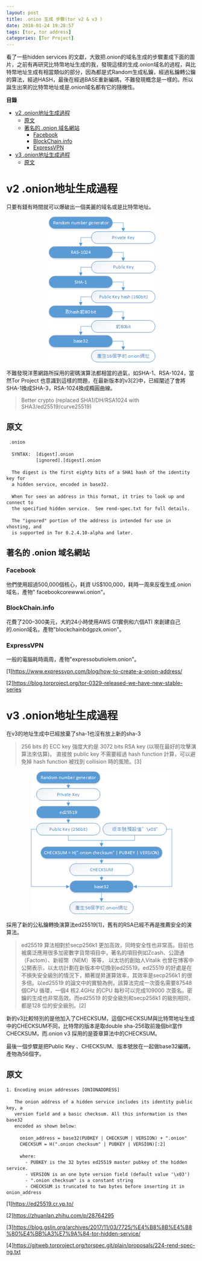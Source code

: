 ```yaml
---
layout: post
title: .onion 生成 步驟(tor v2 & v3 )
date: 2018-01-24 19:28:57
tags: [tor, tor address]
categories: [Tor Project]
---
```


看了一些hidden services 的文獻，大致把.onion的域名生成的步驟畫成下面的圖片，之前有再研究比特幣地址生成的我，發現這樣的生成.onion域名的過程，與比特幣地址生成有相當類似的部分，因為都是式Random生成私鑰，經過私鑰轉公鑰的算法，經過HASH，最後在經過BASE重新編碼，不難發現概念是一樣的。所以誕生出來的比特幣地址或是.onion域名都有它的隨機性。

**目錄**

- [v2 .onion地址生成過程](#v2-onion%e5%9c%b0%e5%9d%80%e7%94%9f%e6%88%90%e9%81%8e%e7%a8%8b)
  - [原文](#%e5%8e%9f%e6%96%87)
  - [著名的 .onion 域名網站](#%e8%91%97%e5%90%8d%e7%9a%84-onion-%e5%9f%9f%e5%90%8d%e7%b6%b2%e7%ab%99)
    - [Facebook](#facebook)
    - [BlockChain.info](#blockchaininfo)
    - [ExpressVPN](#expressvpn)
- [v3 .onion地址生成過程](#v3-onion%e5%9c%b0%e5%9d%80%e7%94%9f%e6%88%90%e9%81%8e%e7%a8%8b)
  - [原文](#%e5%8e%9f%e6%96%87-1)

# v2 .onion地址生成過程

只要有錢有時間就可以爆破出一個美麗的域名或是比特幣地址。


<div align="center"><img src="/image/tor14.png"/></div>


不難發現洋蔥網路所採用的密碼演算法都相當的過氣，如SHA-1、RSA-1024，當然Tor Project 也意識到這樣的問題，在最新版本的v3[2]中，已經闡述了會將SHA-1換成SHA-3，RSA-1024換成橢圓曲線。

> Better crypto (replaced SHA1/DH/RSA1024 with SHA3/ed25519/curve25519)

## 原文
```
 .onion

  SYNTAX:  [digest].onion
           [ignored].[digest].onion

  The digest is the first eighty bits of a SHA1 hash of the identity key for
  a hidden service, encoded in base32.

  When Tor sees an address in this format, it tries to look up and connect to
  the specified hidden service.  See rend-spec.txt for full details.

  The "ignored" portion of the address is intended for use in vhosting, and
  is supported in Tor 0.2.4.10-alpha and later.
```
## 著名的 .onion 域名網站
### Facebook
他們使用超過500,000個核心，耗資 US$100,000，耗時一周來反復生成.onion域名，產物" facebookcorewwwi.onion"。

### BlockChain.info
花費了200–300美元，大約24小時使用AWS G1實例和六個ATI 來創建自己的.onion域名，產物"blockchainbdgpzk.onion"。

### ExpressVPN
一般的電腦耗時兩周，產物"expressobutiolem.onion"。

[1]https://www.expressvpn.com/blog/how-to-create-a-onion-address/

[2]https://blog.torproject.org/tor-0329-released-we-have-new-stable-series



# v3 .onion地址生成過程

在v3的地址生成中已經放棄了sha-1也沒有放上新的sha-3

> 256 bits 的 ECC key 強度大約是 3072 bits RSA key (以現在最好的攻擊演算法來估算)。
> 直接放 public key 不需要經過 hash function 計算，可以避免掉 hash function 被找到 collision 時的風險。[3]

<!-- more --> 

<div align="center"><img src="/image/tor16.png"/></div>

採用了新的公私鑰轉換演算法ed25519[1]，舊有的RSA已經不再是推薦安全的演算法。

>ed25519 算法相對於secp256k1 更加高效，同時安全性也非常高。目前也被廣泛應用很多加密數字貨幣項目中，著名的項目例如Zcash、公證通（Factom）、新經幣（NEM）等等， 以太坊的創始人Vitalik 也曾在博客中公開表示，以太坊計劃在新版本中切換到ed25519。ed25519 的好處是在不損失安全級別的情況下，顯著提昇運算效率，其效率是secp256k1 的很多倍。以ed25519 的論文中的實驗為例，該算法完成一次簽名需要87548 個CPU 循環，一個4 核2.4GHz 的CPU 每秒可以完成109000 次簽名。密鑰的生成也非常高效。而ed25519 的安全級別和secp256k1 的級別相同，都是128 位的安全級別。[2]

新的v3比較特別的是他加入了CHECKSUM，這個CHECKSUM與比特幣地址生成中的CHECKSUM不同，比特幣的版本是取double sha-256取前幾個bit當作CHECKSUM，而.onion v3 採用的是簽章算法中的CHECKSUM。

最後一個步驟是把Public Key 、CHECKSUM、版本號放在一起做base32編碼，產物為56個字。

## 原文

```
1. Encoding onion addresses [ONIONADDRESS]

   The onion address of a hidden service includes its identity public key, a
   version field and a basic checksum. All this information is then base32
   encoded as shown below:

     onion_address = base32(PUBKEY | CHECKSUM | VERSION) + ".onion"
     CHECKSUM = H(".onion checksum" | PUBKEY | VERSION)[:2]

     where:
       - PUBKEY is the 32 bytes ed25519 master pubkey of the hidden service.
       - VERSION is an one byte version field (default value '\x03')
       - ".onion checksum" is a constant string
       - CHECKSUM is truncated to two bytes before inserting it in onion_address
```

[1]https://ed25519.cr.yp.to/

[2]https://zhuanlan.zhihu.com/p/28764295

[3]https://blog.gslin.org/archives/2017/11/03/7725/%E4%B8%8B%E4%B8%80%E4%BB%A3%E7%9A%84-tor-hidden-service/

[4]https://gitweb.torproject.org/torspec.git/plain/proposals/224-rend-spec-ng.txt
